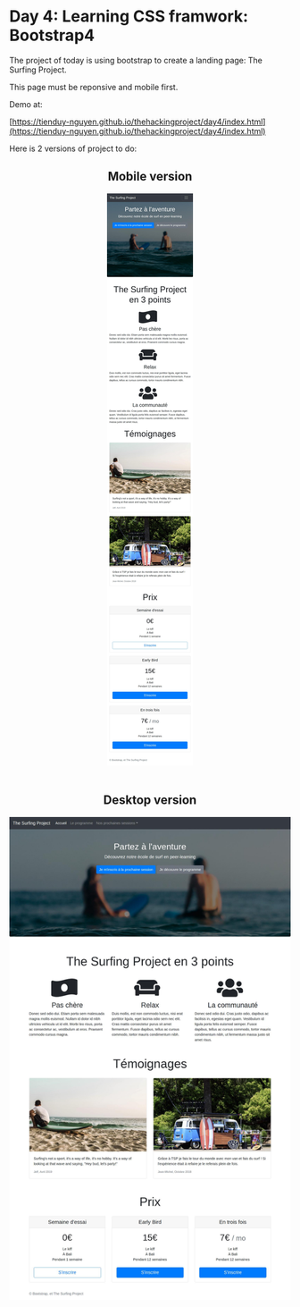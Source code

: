 # Day 4: Learning CSS framwork: Bootstrap4

The project of today is using bootstrap to create a landing page: The Surfing Project.

This page must be reponsive and mobile first.

Demo at:

[https://tienduy-nguyen.github.io/thehackingproject/day4/index.html](https://tienduy-nguyen.github.io/thehackingproject/day4/index.html)

Here is 2 versions of project to do:

<div align="center">
  <h2>Mobile version</h2>
  <img src="img/mobile-version.jpg" alt="Mobile version">
  <br><br>

  <h2>Desktop version</h2>
  <img src="img/desktop-version.jpg" alt="Desktop version">

</div>
